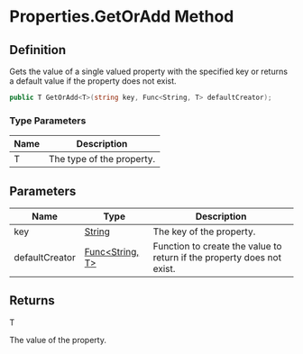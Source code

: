 # Properties.GetOrAdd Method
## Definition

Gets the value of a single valued property with the specified key or returns a default value if the property does not exist.

```c#
public T GetOrAdd<T>(string key, Func<String, T> defaultCreator);
```

### Type Parameters

| Name | Description |
| ---- | ----------- |
| T | The type of the property. |

## Parameters

| Name | Type | Description |
| ---- | ---- | ----------- |
| key | [String](https://learn.microsoft.com/en-gb/dotnet/api/System.String) | The key of the property. |
| defaultCreator | [Func&lt;String, T&gt;](https://learn.microsoft.com/en-gb/dotnet/api/System.Func-2) | Function to create the value to return if the property does not exist. |

## Returns

T

The value of the property.
